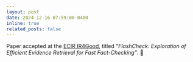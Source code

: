 ```yaml
---
layout: post
date: 2024-12-16 07:59:00-0400
inline: true
related_posts: false
---
```


Paper accepted at the [ECIR IR4Good](https://ieeexplore.ieee.org/xpl/RecentIssue.jsp?punumber=69), titled *"FlashCheck: Exploration of Efficient Evidence Retrieval for Fast Fact-Checking"*. 🎉
